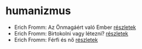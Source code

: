 # humanizmus

- Erich Fromm: Az Önmagáért való Ember [részletek](_details/%7Bopf.creator%7D.md#id_314)
- Erich Fromm: Birtokolni vagy létezni? [részletek](_details/%7Bopf.creator%7D.md#id_2)
- Erich Fromm: Férfi és nő [részletek](_details/%7Bopf.creator%7D.md#id_290)